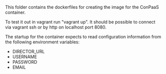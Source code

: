 This folder contains the dockerfiles for creating the image for the ConPaaS
container.

To test it out in vagrant run "vagrant up". It should be possible to connect
via vagrant ssh or by http on localhost port 8080.

The startup for the container expects to read configuration information from
the following environment variables:

- DIRECTOR_URL
- USERNAME
- PASSWORD
- EMAIL
